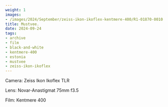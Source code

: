 ```yaml
---
weight: 1
images:
- /images/2024/September/zeiss-ikon-ikoflex-kentmere-400/R1-01870-0010.jpg
title: Mustvee.
date: 2024-09-24
tags:
- archive
- film
- black-and-white
- kentmere-400
- estonia
- mustvee
- zeiss-ikon-ikoflex
---
```


Camera: Zeiss Ikon Ikoflex TLR

Lens: Novar-Anastigmat 75mm f3.5

Film: Kentmere 400

